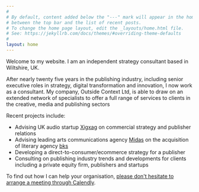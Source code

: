 ```yaml
---
#
# By default, content added below the "---" mark will appear in the home page
# between the top bar and the list of recent posts.
# To change the home page layout, edit the _layouts/home.html file.
# See: https://jekyllrb.com/docs/themes/#overriding-theme-defaults
#
layout: home
---
```

Welcome to my website. I am an independent strategy consultant based in Wiltshire, UK. 

After nearly twenty five years in the publishing industry, including senior executive roles in strategy, digital transformation and innovation, I now work as a consultant. My company, Outside Context Ltd, is able to draw on an extended network of specialists to offer a full range of services to clients in the creative, media and publishing sectors

Recent projects include:
* Advising UK audio startup <a href="https://www.xigxag.co.uk">Xigxag</a> on commercial strategy and publisher relations
* Advising leading arts communications agency <a href="https://midaspr.co.uk/">Midas</a> on the acquisition of literary agency <a href="https://www.thebksagency.com">bks</a>
* Developing a direct-to-consumer/ecommerce strategy for a publisher
* Consulting on publishing industry trends and developments for clients including a private equity firm, publishers and startups

To find out how I can help your organisation, <a href="https://calendly.com/outsidecontext">please don't hesitate to arrange a meeting through Calendly</a>. 

